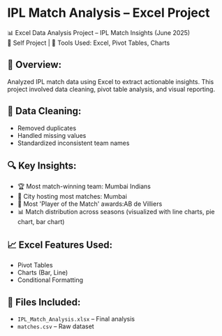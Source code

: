 # IPL Match Analysis – Excel Project

📊 Excel Data Analysis Project – IPL Match Insights (June 2025)  
🔧 Self Project | 📁 Tools Used: Excel, Pivot Tables, Charts

## 📌 Overview:
Analyzed IPL match data using Excel to extract actionable insights. This project involved data cleaning, pivot table analysis, and visual reporting.

## 🧹 Data Cleaning:
- Removed duplicates
- Handled missing values
- Standardized inconsistent team names

## 🔍 Key Insights:
- 🏆 Most match-winning team: Mumbai Indians
- 🌆 City hosting most matches: Mumbai
- 👑 Most 'Player of the Match' awards:AB de Villiers
- 📊 Match distribution across seasons (visualized with line charts, pie chart, bar chart)

## 📈 Excel Features Used:
- Pivot Tables
- Charts (Bar, Line)
- Conditional Formatting

## 📁 Files Included:
- `IPL_Match_Analysis.xlsx` – Final analysis
- `matches.csv` – Raw dataset
